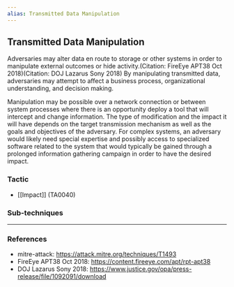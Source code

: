 ```yaml
---
alias: Transmitted Data Manipulation
---
```


## Transmitted Data Manipulation

Adversaries may alter data en route to storage or other systems in order to manipulate external outcomes or hide activity.(Citation: FireEye APT38 Oct 2018)(Citation: DOJ Lazarus Sony 2018) By manipulating transmitted data, adversaries may attempt to affect a business process, organizational understanding, and decision making. 

Manipulation may be possible over a network connection or between system processes where there is an opportunity deploy a tool that will intercept and change information. The type of modification and the impact it will have depends on the target transmission mechanism as well as the goals and objectives of the adversary. For complex systems, an adversary would likely need special expertise and possibly access to specialized software related to the system that would typically be gained through a prolonged information gathering campaign in order to have the desired impact.


### Tactic

- [[Impact]] (TA0040)

### Sub-techniques


---
### References

- mitre-attack: https://attack.mitre.org/techniques/T1493
- FireEye APT38 Oct 2018: https://content.fireeye.com/apt/rpt-apt38
- DOJ Lazarus Sony 2018: https://www.justice.gov/opa/press-release/file/1092091/download
